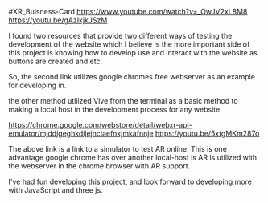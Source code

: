 #XR_Buisness-Card
https://www.youtube.com/watch?v=_OwJV2xL8M8
https://youtu.be/gAzIkjkJSzM

I found two resources that provide two different ways of testing the development of the website which I believe is the more important side of this project is knowing how to develop use and interact with the website as buttons are created and etc.

So, the second link utilizes google chromes free webserver as an example for developing in.

the other method utliized Vive from the terminal as a basic method to making a local host in the development process for any website.

https://chrome.google.com/webstore/detail/webxr-api-emulator/mjddjgeghkdijejnciaefnkjmkafnnje
https://youtu.be/5xtgMKm287o

The above link is a link to a simulator to test AR online. This is one advantage google chrome has over another local-host is AR is utilized with the webserver in the chrome browser with AR support.



I've had fun developing this project, and look forward to developing more with JavaScript and three js.
